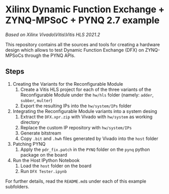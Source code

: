 # Xilinx Dynamic Function Exchange + ZYNQ-MPSoC + PYNQ 2.7 example

_Based on Xilinx Vivado\Vitis\Vitis HLS 2021.2_

This repository contains all the sources and tools for creating a hardware design which allows to test Dynamic Function Exchange (DFX) on ZYNQ-MPSoCs through the PYNQ APIs.

## Steps

1. Creating the Variants for the Reconfigurable Module
    1. Create a Vitis HLS project for each of the three variants of the Reconfigurable Module under the `hw/hls` folder (namely: `adder`, `subber`, `multer`)
    2. Export the resulting IPs into the `hw/system/IPs` folder
2. Integrating the Reconfigurable Module variants into a system desing
    1. Extract the `DFX.xpr.zip` with Vivado with `hw/system` as working directory
    2. Replace the custom IP repository with `hw/system/IPs`
    3. Generate bitstream
    4. Copy `.bit` and `.hwh` files generated by Vivado into the `host` folder
3. Patching PYNQ
    1. Apply the `pdr_fix.patch` in the `PYNQ` folder on the `pynq` python package on the board
4. Run the Host IPython Notebook
    1. Load the `host` folder on the board
    2. Run `DFX Tester.ipynb`

For further details, read the `README.md`s under each of this example subfolders.
